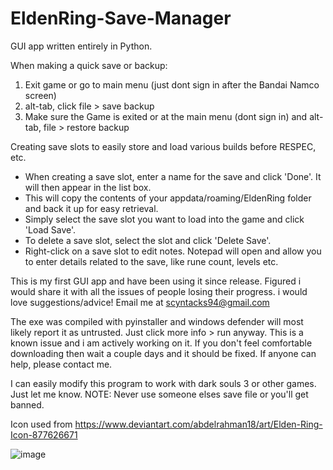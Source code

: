 # EldenRing-Save-Manager
GUI app written entirely in Python.


When making a quick save or backup:
  1. Exit game or go to main menu (just dont sign in after the Bandai Namco screen)
  2. alt-tab, click file > save backup
  3. Make sure the Game is exited or at the main menu (dont sign in) and alt-tab, file > restore backup


Creating save slots to easily store and load various builds before RESPEC, etc.
  
  - When creating a save slot, enter a name for the save and click 'Done'. It will then appear in the list box.
  - This will copy the contents of your appdata/roaming/EldenRing folder and back it up for easy retrieval.
  - Simply select the save slot you want to load into the game and click 'Load Save'.
  - To delete a save slot, select the slot and click 'Delete Save'.
  - Right-click on a save slot to edit notes. Notepad will open and allow you to enter details related to the save, like rune count, levels etc.




This is my first GUI app and have been using it since release. Figured i would share it with all the issues of people losing their progress. i would love suggestions/advice! Email me at scyntacks94@gmail.com

The exe was compiled with pyinstaller and windows defender will most likely report it as untrusted. Just click more info > run anyway. This is a known issue and i am actively working on it. If you don't feel comfortable downloading then wait a couple days and it should be fixed. If anyone can help, please contact me.

I can easily modify this program to work with dark souls 3 or other games. Just let me know.
NOTE: Never use someone elses save file or you'll get banned.

Icon used from https://www.deviantart.com/abdelrahman18/art/Elden-Ring-Icon-877626671


![image](https://user-images.githubusercontent.com/68882322/156894674-4511043f-f643-4c64-abb2-cbfe0217b454.png)
